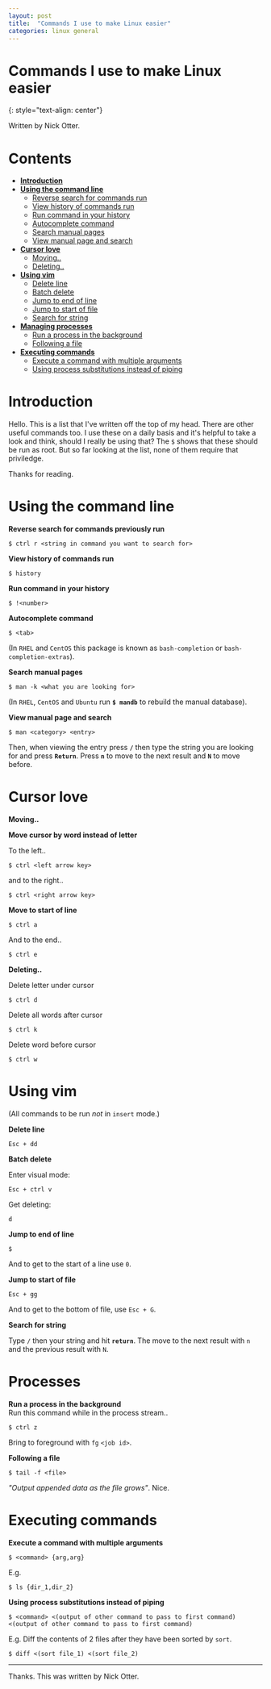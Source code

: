 ```yaml
---
layout: post
title:  "Commands I use to make Linux easier"
categories: linux general
---
```


# Commands I use to make Linux easier
{: style="text-align: center"}

Written by Nick Otter.

# Contents
- [**Introduction**](#introduction)<br>
- [**Using the command line**](#Using-the-command-line)<br>
   - [Reverse search for commands run](#reverse-search-for-commands-run)<br>
   - [View history of commands run](#view-history-of-commands-run)<br>
   - [Run command in your history](#run-command-in-your-history)<br>
   - [Autocomplete command](#autocomplete-command)<br>
   - [Search manual pages](#search-manual-pages)<br>
   - [View manual page and search](#view-manual-page-and-search)<br>
 - [**Cursor love**](#cursor-love)<br>
   - [Moving..](#moving..)<br>
   - [Deleting..](#deleting..)<br>
- [**Using vim**](#using-vim)<br>
   - [Delete line](#delete-line)<br>
   - [Batch delete](#batch-delete)<br>
   - [Jump to end of line](#jump-to-end-of-line)<br>
   - [Jump to start of file](#jump-to-start-of-file)<br>
   - [Search for string](#search-for-string)<br>
- [**Managing processes**](#managing-processes)<br>
   - [Run a process in the background](#run-a-process-in-the-background)<br>
   - [Following a file](#following-a-file)<br>
- [**Executing commands**](#executing-commands)<br>
   - [Execute a command with multiple arguments](#execute-a-command-with-multiple-arguments)<br>
   - [Using process substitutions instead of piping](#using-process-substitutions-instead-of-piping)


# Introduction

Hello. This is a list that I've written off the top of my head. There are other useful commands too. I use these on a daily basis and it's helpful to take a look and think, should I really be using that? The `$` shows that these should be run as root. But so far looking at the list, none of them require that priviledge.

Thanks for reading. 

# Using the command line
**Reverse search for commands previously run**<br>
```
$ ctrl r <string in command you want to search for>
```

**View history of commands run**<br>
```
$ history
```

**Run command in your history**<br>
```
$ !<number>
```

**Autocomplete command**<br>
```
$ <tab>
```
(In `RHEL` and `CentOS` this package is known as `bash-completion` or `bash-completion-extras`).

**Search manual pages**<br>
```
$ man -k <what you are looking for>
```
(In `RHEL`, `CentOS` and `Ubuntu` run **`$ mandb`** to rebuild the manual database). 

**View manual page and search**<br>
```
$ man <category> <entry>
```
Then, when viewing the entry press **`/`** then type the string you are looking for and press **`Return`**. Press **`n`** to move to the next result and **`N`** to move before.

# Cursor love

**Moving..**

**Move cursor by word instead of letter**<br>

To the left..
```
$ ctrl <left arrow key>
```
and to the right..
```
$ ctrl <right arrow key>
```

**Move to start of line**<br>
```
$ ctrl a
```

And to the end..
```
$ ctrl e
```

**Deleting..**

Delete letter under cursor
```
$ ctrl d
```

Delete all words after cursor
```
$ ctrl k
```

Delete word before cursor
```
$ ctrl w
```

# Using vim

(All commands to be run _not_ in `insert` mode.)

**Delete line**

```
Esc + dd
```

**Batch delete**

Enter visual mode:
```
Esc + ctrl v
```
Get deleting:
```
d
```

**Jump to end of line**

```
$
```

And to get to the start of a line use `0`.

**Jump to start of file**

```
Esc + gg
```

And to get to the bottom of file, use `Esc + G`.


**Search for string**

Type `/` then your string and hit **`return`**. The move to the next result with `n` and the previous result with `N`.

# Processes

**Run a process in the background**<br>
Run this command while in the process stream..
```
$ ctrl z
```
Bring to foreground with `fg` `<job id>`.

**Following a file**
```
$ tail -f <file>
```
_"Output appended data as the file grows"_. Nice.

# Executing commands

**Execute a command with multiple arguments**
```
$ <command> {arg,arg}
```
E.g.
```
$ ls {dir_1,dir_2}
```

**Using process substitutions instead of piping**
```
$ <command> <(output of other command to pass to first command) <(output of other command to pass to first command)
```
E.g. Diff the contents of 2 files after they have been sorted by `sort`.
```
$ diff <(sort file_1) <(sort file_2)
```
   
---

Thanks. This was written by Nick Otter.
